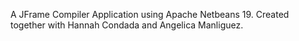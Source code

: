 A JFrame Compiler Application using Apache Netbeans 19. Created together with Hannah Condada and Angelica Manliguez.
